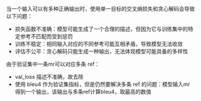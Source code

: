 当一个输入可以有多种正确输出时，使用单一目标的交叉熵损失和贪心解码会导致以下问题：

- 损失函数不准确：模型可能生成了一个合理的描述，但因为它与训练集中的特定参考不匹配而受到惩罚
- 训练不稳定：相同输入对应的不同参考可能互相矛盾，导致模型无法收敛
- 评估不公平：贪心解码只能生成一种输出，无法体现模型可能具备的多样性


由于验证集中一条mr可以对应多条 ref：
- val_loss 描述不准确，故去除
- 使用 bleu4 作为验证集指标，但是仍然要解决多条 ref 的问题：模型输入mr得到一个输出，该输出与多条ref计算bleu4，取最高的数值

